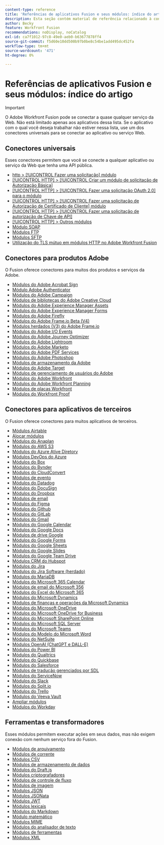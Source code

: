```yaml
---
content-type: reference
title: 'Referências de aplicativos Fusion e seus módulos: índice do artigo'
description: Esta seção contém material de referência relacionado à configuração de módulos específicos no Adobe Workfront Fusion.
author: Becky
feature: Workfront Fusion
recommendations: noDisplay, noCatalog
exl-id: ca7f1012-97c8-49e0-aeb0-b63677878ff4
source-git-commit: f5d60e10dd500b97b0be8c54be1add495dc452fa
workflow-type: tm+mt
source-wordcount: '471'
ht-degree: 0%

---
```


# Referências de aplicativos Fusion e seus módulos: índice do artigo

>[!IMPORTANT]
>
>O Adobe Workfront Fusion pode se conectar a quase qualquer serviço da Web. Não está limitado apenas aos aplicativos dessa lista. Se o aplicativo com o qual você deseja trabalhar não estiver nessa lista, use um dos conectores universais para se conectar ao aplicativo ou serviço Web.

## Conectores universais

Esses conectores permitem que você se conecte a qualquer aplicativo ou serviço da Web que tenha uma API pública.

* [http > [!UICONTROL Fazer uma solicitação] módulo](/help/workfront-fusion/references/apps-and-modules/universal-connectors/http-module-make-a-request.md)
* [[!UICONTROL HTTP] > [!UICONTROL Criar um módulo de solicitação de Autorização Básica]](/help/workfront-fusion/references/apps-and-modules/universal-connectors/http-module-make-a-basic-auth-request.md)
* [[!UICONTROL HTTP] > [!UICONTROL Fazer uma solicitação OAuth 2.0] para o módulo](/help/workfront-fusion/references/apps-and-modules/universal-connectors/http-module-make-an-oauth-2-request.md)
* [[!UICONTROL HTTP] > [!UICONTROL Fazer uma solicitação de Autorização de Certificado de Cliente] módulo](/help/workfront-fusion/references/apps-and-modules/universal-connectors/http-module-make-a-client-cert-auth-request.md)
* [[!UICONTROL HTTP] > [!UICONTROL Fazer uma solicitação de autorização de Chave de API]](/help/workfront-fusion/references/apps-and-modules/universal-connectors/http-module-make-an-api-key-auth-request.md)
* [[!UICONTROL HTTP] > Outros módulos](/help/workfront-fusion/references/apps-and-modules/universal-connectors/http-modules.md)
* [Módulo SOAP](/help/workfront-fusion/references/apps-and-modules/universal-connectors/soap-module.md)
* [Módulos FTP](/help/workfront-fusion/references/apps-and-modules/universal-connectors/ftp-modules.md)
* [Módulos SFTP](/help/workfront-fusion/references/apps-and-modules/universal-connectors/sftp.md)
* [Utilização do TLS mútuo em módulos HTTP no Adobe Workfront Fusion](/help/workfront-fusion/references/apps-and-modules/universal-connectors/use-mtls-in-http-modules.md)

## Conectores para produtos Adobe

O Fusion oferece conectores para muitos dos produtos e serviços da Adobe.

* [Módulos do Adobe Acrobat Sign](/help/workfront-fusion/references/apps-and-modules/adobe-connectors/adobe-sign-modules.md)
* [Módulo Adobe Authenticator](/help/workfront-fusion/references/apps-and-modules/adobe-connectors/adobe-authenticator-modules.md)
* [Módulos do Adobe Campaign](/help/workfront-fusion/references/apps-and-modules/adobe-connectors/adobe-campaign-classic-connector.md)
* [Módulos de bibliotecas do Adobe Creative Cloud](/help/workfront-fusion/references/apps-and-modules/adobe-connectors/creative-cloud-libraries-modules.md)
* [Módulos do Adobe Experience Manager Assets](/help/workfront-fusion/references/apps-and-modules/adobe-connectors/aem-assets-modules.md)
* [Módulos do Adobe Experience Manager Forms](/help/workfront-fusion/references/apps-and-modules/adobe-connectors/aem-forms-modules.md)
* [Módulos do Adobe Firefly](/help/workfront-fusion/references/apps-and-modules/adobe-connectors/adobe-firefly-modules.md)
* [Módulos do Adobe Frame.io Beta (V4)](/help/workfront-fusion/references/apps-and-modules/adobe-connectors/frame-io-modules.md)
* [Módulos herdados (V3) do Adobe Frame.io](/help/workfront-fusion/references/apps-and-modules/adobe-connectors/frame-io-modules.md)
* [Módulos do Adobe I/O Events](/help/workfront-fusion/references/apps-and-modules/adobe-connectors/adobe-io-events-modules.md)
* [Módulos do Adobe Journey Optimizer](/help/workfront-fusion/references/apps-and-modules/adobe-connectors/adobe-journey-optimizer-modules.md)
* [Módulos do Adobe Lightroom](/help/workfront-fusion/references/apps-and-modules/adobe-connectors/adobe-lightroom-modules.md)
* [Módulos do Adobe Marketo](/help/workfront-fusion/references/apps-and-modules/adobe-connectors/adobe-marketo-modules.md)
* [Módulos do Adobe PDF Services](/help/workfront-fusion/references/apps-and-modules/adobe-connectors/pdf-modules.md)
* [Módulos do Adobe Photoshop](/help/workfront-fusion/references/apps-and-modules/adobe-connectors/adobe-photoshop-modules.md)
* [Módulos de armazenamento da Adobe](/help/workfront-fusion/references/apps-and-modules/adobe-connectors/adobe-storage-modules.md)
* [Módulos do Adobe Target](/help/workfront-fusion/references/apps-and-modules/adobe-connectors/adobe-target-modules.md)
* [Módulos de gerenciamento de usuários do Adobe](/help/workfront-fusion/references/apps-and-modules/adobe-connectors/adobe-user-management-modules.md)
* [Módulos do Adobe Workfront](/help/workfront-fusion/references/apps-and-modules/adobe-connectors/workfront-modules.md)
* [Módulos do Adobe Workfront Planning](/help/workfront-fusion/references/apps-and-modules/adobe-connectors/workfront-planning-modules.md)
* [Módulos de placas Workfront](/help/workfront-fusion/references/apps-and-modules/adobe-connectors/workfront-boards-modules.md)
* [Módulos do Workfront Proof](/help/workfront-fusion/references/apps-and-modules/adobe-connectors/workfront-proof-modules.md)

## Conectores para aplicativos de terceiros

O Fusion oferece conectores para muitos aplicativos de terceiros.

* [Módulos Airtable](/help/workfront-fusion/references/apps-and-modules/third-party-connectors/airtable-modules.md)
* [Alocar módulos](/help/workfront-fusion/references/apps-and-modules/third-party-connectors/allocadia-modules.md)
* [Módulos do Anaplan](/help/workfront-fusion/references/apps-and-modules/third-party-connectors/anaplan-modules.md)
* [Módulos do AWS S3](/help/workfront-fusion/references/apps-and-modules/third-party-connectors/aws-s3-modules.md)
* [Módulos do Azure Ative Diretory](/help/workfront-fusion/references/apps-and-modules/third-party-connectors/azure-ad-modules.md)
* [Módulos DevOps do Azure](/help/workfront-fusion/references/apps-and-modules/third-party-connectors/azure-dev-ops.md)
* [Módulos do Box](/help/workfront-fusion/references/apps-and-modules/third-party-connectors/box-modules.md)
* [Módulos do Bynder](/help/workfront-fusion/references/apps-and-modules/third-party-connectors/bynder-modules.md)
* [Módulos do CloudConvert](/help/workfront-fusion/references/apps-and-modules/third-party-connectors/cloud-convert-modules.md)
* [Módulos de evento](/help/workfront-fusion/references/apps-and-modules/third-party-connectors/cvent-modules.md)
* [Módulos do Datadog](/help/workfront-fusion/references/apps-and-modules/third-party-connectors/datadog-modules.md)
* [Módulos do DocuSign](/help/workfront-fusion/references/apps-and-modules/third-party-connectors/docusign-modules.md)
* [Módulos do Dropbox](/help/workfront-fusion/references/apps-and-modules/third-party-connectors/dropbox-modules.md)
* [Módulos de email](/help/workfront-fusion/references/apps-and-modules/third-party-connectors/email-modules.md)
* [Módulos do Figma](/help/workfront-fusion/references/apps-and-modules/third-party-connectors/figma-modules.md)
* [Módulos do Github](/help/workfront-fusion/references/apps-and-modules/third-party-connectors/github.md)
* [Módulos do GitLab](/help/workfront-fusion/references/apps-and-modules/third-party-connectors/gitlab-modules.md)
* [Módulos do Gmail](/help/workfront-fusion/references/apps-and-modules/third-party-connectors/gmail-modules.md)
* [Módulos do Google Calendar](/help/workfront-fusion/references/apps-and-modules/third-party-connectors/google-calendar-modules.md)
* [Módulos do Google Docs](/help/workfront-fusion/references/apps-and-modules/third-party-connectors/google-docs-modules.md)
* [Módulos de drive Google](/help/workfront-fusion/references/apps-and-modules/third-party-connectors/google-drive-modules.md)
* [Módulos do Google Forms](/help/workfront-fusion/references/apps-and-modules/third-party-connectors/google-forms-modules.md)
* [Módulos do Google Sheets](/help/workfront-fusion/references/apps-and-modules/third-party-connectors/google-sheets-modules.md)
* [Módulos do Google Slides](/help/workfront-fusion/references/apps-and-modules/third-party-connectors/google-slides-modules.md)
* [Módulos do Google Team Drive](/help/workfront-fusion/references/apps-and-modules/third-party-connectors/google-team-drive-modules.md)
* [Módulos CRM do Hubspot](/help/workfront-fusion/references/apps-and-modules/third-party-connectors/hubspot-crm-modules.md)
* [Módulos do Jira](/help/workfront-fusion/references/apps-and-modules/third-party-connectors/jira-modules-new.md)
* [Módulos do Jira Software (herdado)](/help/workfront-fusion/references/apps-and-modules/third-party-connectors/jira-software-modules.md)
* [Módulos do MariaDB](/help/workfront-fusion/references/apps-and-modules/third-party-connectors/mariadb-modules.md)
* [Módulos do Microsoft 365 Calendar](/help/workfront-fusion/references/apps-and-modules/third-party-connectors/microsoft-365-calendar-modules.md)
* [Módulos de email do Microsoft 356](/help/workfront-fusion/references/apps-and-modules/third-party-connectors/microsoft-365-email-modules.md)
* [Módulos do Excel do Microsoft 365](/help/workfront-fusion/references/apps-and-modules/third-party-connectors/microsoft-365-excel-modules.md)
* [Módulos do Microsoft Dynamics](/help/workfront-fusion/references/apps-and-modules/third-party-connectors/microsoft-dynamics-365-modules.md)
* [Módulos de finanças e operações da Microsoft Dynamics](/help/workfront-fusion/references/apps-and-modules/third-party-connectors/dynamics-finance-operations-modules.md)
* [Módulos do Microsoft OneDrive](/help/workfront-fusion/references/apps-and-modules/third-party-connectors/microsoft-onedrive-modules.md)
* [Módulos do Microsoft OneDrive for Business](/help/workfront-fusion/references/apps-and-modules/third-party-connectors/microsoft-onedrive-for-business-modules.md)
* [Módulos do Microsoft SharePoint Online](/help/workfront-fusion/references/apps-and-modules/third-party-connectors/sharepoint-modules.md)
* [Módulos do Microsoft SQL Server](/help/workfront-fusion/references/apps-and-modules/third-party-connectors/microsoft-sql-server-modules.md)
* [Módulos do Microsoft Teams](/help/workfront-fusion/references/apps-and-modules/third-party-connectors/microsoft-teams-modules.md)
* [Módulos do Modelo do Microsoft Word](/help/workfront-fusion/references/apps-and-modules/third-party-connectors/microsoft-word-templates-modules.md)
* [Módulos do NetSuite](/help/workfront-fusion/references/apps-and-modules/third-party-connectors/netsuite.md)
* [Módulos OpenAI (ChatGPT e DALL-E)](/help/workfront-fusion/references/apps-and-modules/third-party-connectors/openai-chatgpt-modules.md)
* [Módulos do Power BI](/help/workfront-fusion/references/apps-and-modules/third-party-connectors/powerbi-modules.md)
* [Módulos do Qualtrics](/help/workfront-fusion/references/apps-and-modules/third-party-connectors/qualtrics-modules.md)
* [Módulos do Quickbase](/help/workfront-fusion/references/apps-and-modules/third-party-connectors/quickbase-modules.md)
* [Módulos do Salesforce](/help/workfront-fusion/references/apps-and-modules/third-party-connectors/salesforce-modules.md)
* [Módulos de tradução gerenciados por SDL](/help/workfront-fusion/references/apps-and-modules/third-party-connectors/sdl-managed-translation-modules.md)
* [Módulos do ServiceNow](/help/workfront-fusion/references/apps-and-modules/third-party-connectors/servicenow-modules.md)
* [Módulos do Slack](/help/workfront-fusion/references/apps-and-modules/third-party-connectors/slack-modules.md)
* [Módulos do Split.io](/help/workfront-fusion/references/apps-and-modules/third-party-connectors/split-io-modules.md)
* [Módulos do Trello](/help/workfront-fusion/references/apps-and-modules/third-party-connectors/trello-modules.md)
* [Módulos do Veeva Vault](/help/workfront-fusion/references/apps-and-modules/third-party-connectors/veeva-vault-modules.md)
* [Ampliar módulos](/help/workfront-fusion/references/apps-and-modules/third-party-connectors/widen-modules.md)
* [Módulos do Workday](/help/workfront-fusion/references/apps-and-modules/third-party-connectors/workday-modules.md)


## Ferramentas e transformadores

Esses módulos permitem executar ações em seus dados, mas não exigem conexão com nenhum serviço fora do Fusion.

* [Módulos de arquivamento](/help/workfront-fusion/references/apps-and-modules/tools-and-transformers/archive-modules.md)
* [Módulos de corrente](/help/workfront-fusion/references/apps-and-modules/tools-and-transformers/chain-modules.md)
* [Módulos CSV](/help/workfront-fusion/references/apps-and-modules/tools-and-transformers/csv.md)
* [Módulos de armazenamento de dados](/help/workfront-fusion/references/apps-and-modules/tools-and-transformers/data-store-modules.md)
* [Módulos do Draft.js](/help/workfront-fusion/references/apps-and-modules/tools-and-transformers/draft-js-modules.md)
* [Módulos criptografadores](/help/workfront-fusion/references/apps-and-modules/tools-and-transformers/encryptor-modules.md)
* [Módulos de controle de fluxo](/help/workfront-fusion/references/apps-and-modules/tools-and-transformers/flow-control.md)
* [Módulos de imagem](/help/workfront-fusion/references/apps-and-modules/tools-and-transformers/image-module.md)
* [Módulos JSON](/help/workfront-fusion/references/apps-and-modules/tools-and-transformers/json-modules.md)
* [Módulos JSONata](/help/workfront-fusion/references/apps-and-modules/tools-and-transformers/jsonata-module.md)
* [Módulos JWT](/help/workfront-fusion/references/apps-and-modules/tools-and-transformers/jwt-modules.md)
* [Módulos lexicais](/help/workfront-fusion/references/apps-and-modules/tools-and-transformers/lexical-modules.md)
* [Módulos do Markdown](/help/workfront-fusion/references/apps-and-modules/tools-and-transformers/markdown-modules.md)
* [Módulo matemático](/help/workfront-fusion/references/apps-and-modules/tools-and-transformers/math-module.md)
* [Módulos MIME](/help/workfront-fusion/references/apps-and-modules/tools-and-transformers/mime.md)
* [Módulos do analisador de texto](/help/workfront-fusion/references/apps-and-modules/tools-and-transformers/text-parser.md)
* [Módulos de ferramentas](/help/workfront-fusion/references/apps-and-modules/tools-and-transformers/tools-modules.md)
* [Módulos XML](/help/workfront-fusion/references/apps-and-modules/tools-and-transformers/xml-modules.md)
